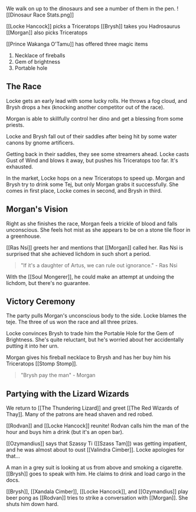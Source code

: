 We walk on up to the dinosaurs and see a number of them in the pen.
![[Dinosaur Race Stats.png]]

[[Locke Hancock]] picks a Triceratops
[[Brysh]] takes you Hadrosaurus
[[Morgan]] also picks Triceratops

[[Prince Wakanga O'Tamu]] has offered three magic items
1. Necklace of fireballs
2. Gem of brightness
3. Portable hole
## The Race
Locke gets an early lead with some lucky rolls. He throws a fog cloud, and Brysh drops a hex (knocking another competitor out of the race).

Morgan is able to skillfully control her dino and get a blessing from some priests.

Locke and Brysh fall out of their saddles after being hit by some water canons by gnome artificers.

Getting back in their saddles, they see some streamers ahead. Locke casts Gust of Wind and blows it away, but pushes his Triceratops too far. It's exhausted.

In the market, Locke hops on a new Triceratops to speed up. Morgan and Brysh try to drink some Tej, but only Morgan grabs it successfully. She comes in first place, Locke comes in second, and Brysh in third.
## Morgan's Vision
Right as she finishes the race, Morgan feels a trickle of blood and falls unconscious. She feels hot mist as she appears to be on a stone tile floor in a greenhouse.

[[Ras Nsi]] greets her and mentions that [[Morgan]] called her. Ras Nsi is surprised that she achieved lichdom in such short a period.

> "If it's a daughter of Artus, we can rule out ignorance." - Ras Nsi

With the [[Soul Mongerer]], he could make an attempt at undoing the lichdom, but there's no guarantee.
## Victory Ceremony
The party pulls Morgan's unconscious body to the side. Locke blames the teje. The three of us won the race and all three prizes.

Locke convinces Brysh to trade him the Portable Hole for the Gem of Brightness. She's quite reluctant, but he's worried about her accidentally putting it into her urn.

Morgan gives his fireball necklace to Brysh and has her buy him his Triceratops [[Stomp Stomp]].

> "Brysh pay the man" - Morgan

## Partying with the Lizard Wizards
We return to [[The Thundering Lizard]] and greet [[The Red Wizards of Thay]]. Many of the patrons are head shaven and red robed.

[[Rodvan]] and [[Locke Hancock]] reunite! Rodvan calls him the man of the hour and buys him a drink (but it's an open bar).

[[Ozymandius]] says that Szassy Ti ([[Szass Tam]]) was getting impatient, and he was almost about to oust [[Valindra Cimber]]. Locke apologies for that…

A man in a grey suit is looking at us from above and smoking a cigarette. [[Brysh]] goes to speak with him. He claims to drink and load cargo in the docs.

[[Brysh]], [[Xandala Cimber]], [[Locke Hancock]], and [[Ozymandius]] play beer pong as [[Rodvan]] tries to strike a conversation with [[Morgan]]. She shuts him down hard.

